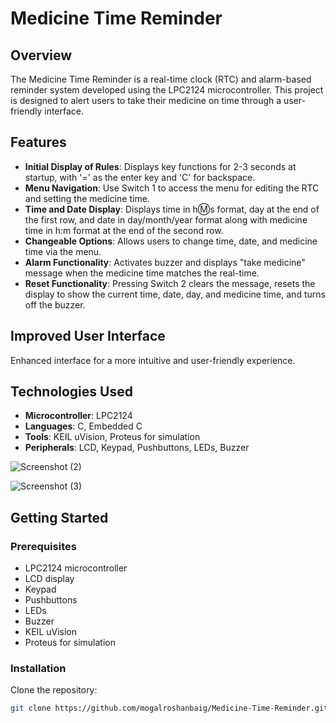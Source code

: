 # Medicine Time Reminder

## Overview
The Medicine Time Reminder is a real-time clock (RTC) and alarm-based reminder system developed using the LPC2124 microcontroller. This project is designed to alert users to take their medicine on time through a user-friendly interface.

## Features
- **Initial Display of Rules**: Displays key functions for 2-3 seconds at startup, with '=' as the enter key and 'C' for backspace.
- **Menu Navigation**: Use Switch 1 to access the menu for editing the RTC and setting the medicine time.
- **Time and Date Display**: Displays time in h:m:s format, day at the end of the first row, and date in day/month/year format along with medicine time in h:m format at the end of the second row.
- **Changeable Options**: Allows users to change time, date, and medicine time via the menu.
- **Alarm Functionality**: Activates buzzer and displays "take medicine" message when the medicine time matches the real-time.
- **Reset Functionality**: Pressing Switch 2 clears the message, resets the display to show the current time, date, day, and medicine time, and turns off the buzzer.

## Improved User Interface
Enhanced interface for a more intuitive and user-friendly experience.

## Technologies Used
- **Microcontroller**: LPC2124
- **Languages**: C, Embedded C
- **Tools**: KEIL uVision, Proteus for simulation
- **Peripherals**: LCD, Keypad, Pushbuttons, LEDs, Buzzer

![Screenshot (2)](https://github.com/user-attachments/assets/eef1d930-b345-4481-a310-55f72b66a3b5)

![Screenshot (3)](https://github.com/user-attachments/assets/a05354bb-94e6-4f8d-9e69-2c4685568762)


## Getting Started
### Prerequisites
- LPC2124 microcontroller
- LCD display
- Keypad
- Pushbuttons
- LEDs
- Buzzer
- KEIL uVision
- Proteus for simulation

### Installation
 Clone the repository:
   ```bash
   git clone https://github.com/mogalroshanbaig/Medicine-Time-Reminder.git

